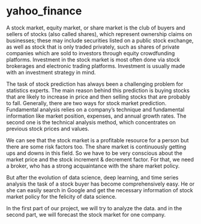 # yahoo_finance

A stock market, equity market, or share market is the club of buyers and sellers of stocks (also called shares), which represent ownership claims on businesses; these may include securities listed on a public stock exchange, as well as stock that is only traded privately, such as shares of private companies which are sold to investors through equity crowdfunding platforms. Investment in the stock market is most often done via stock brokerages and electronic trading platforms. Investment is usually made with an investment strategy in mind.

The task of stock prediction has always been a challenging problem for statistics experts. The main reason behind this prediction is buying stocks that are likely to increase in price and then selling stocks that are probably to fall. Generally, there are two ways for stock market prediction. Fundamental analysis relies on a company’s technique and fundamental information like market position, expenses, and annual growth rates. The second one is the technical analysis method, which concentrates on previous stock prices and values.

We can see that the stock market is a profitable resource for a person but there are some risk factors too. The share market is continuously getting ups and downs in this field. So we have to be very conscious about the market price and the stock increment & decrement factor. For that, we need a broker, who has a strong acquaintance with the share market policy.

But after the evolution of data science, deep learning, and time series analysis the task of a stock buyer has become comprehensively easy. He or she can easily search in Google and get the necessary information of stock market policy for the felicity of data science.

In the first part of our project, we will try to analyze the data. and in the second part, we will forecast the stock market for one company.

